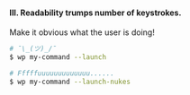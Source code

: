 #### III. Readability trumps number of keystrokes.

Make it obvious what the user is doing! <!-- .element: class="fragment" -->

```bash
# ¯\_(ツ)_/¯
$ wp my-command --launch

# Fffffuuuuuuuuuuuuu......
$ wp my-command --launch-nukes
```
<!-- .element: class="fragment" -->